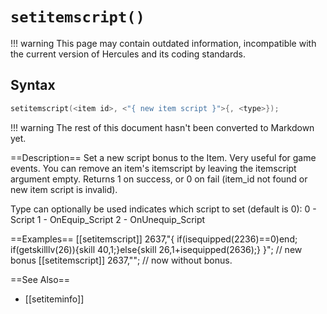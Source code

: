 # `setitemscript()`

!!! warning
	This page may contain outdated information, incompatible with the current version of Hercules and its coding standards.

## Syntax

```c
setitemscript(<item id>, <"{ new item script }">{, <type>});
```

!!! warning
	The rest of this document hasn't been converted to Markdown yet.

==Description==
Set a new script bonus to the Item. Very useful for game events.
You can remove an item's itemscript by leaving the itemscript argument 
empty. Returns 1 on success, or 0 on fail (item_id not found or new item 
script is invalid).

Type can optionally be used indicates which script to set (default is 0):
    0 - Script
    1 - OnEquip_Script
    2 - OnUnequip_Script

==Examples==
    [[setitemscript]] 2637,"{ if(isequipped(2236)==0)end; if(getskilllv(26)){skill 40,1;}else{skill 26,1+isequipped(2636);} }"; // new bonus
    [[setitemscript]] 2637,""; // now without bonus.

==See Also==
* [[setiteminfo]]
